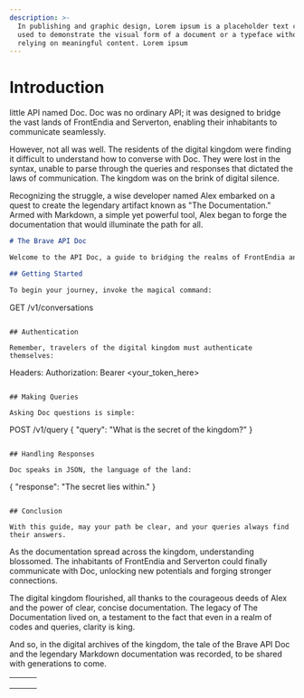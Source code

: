 ```yaml
---
description: >-
  In publishing and graphic design, Lorem ipsum is a placeholder text commonly
  used to demonstrate the visual form of a document or a typeface without
  relying on meaningful content. Lorem ipsum
---
```


# Introduction

little API named Doc. Doc was no ordinary API; it was designed to bridge the vast lands of FrontEndia and Serverton, enabling their inhabitants to communicate seamlessly.

However, not all was well. The residents of the digital kingdom were finding it difficult to understand how to converse with Doc. They were lost in the syntax, unable to parse through the queries and responses that dictated the laws of communication. The kingdom was on the brink of digital silence.

Recognizing the struggle, a wise developer named Alex embarked on a quest to create the legendary artifact known as "The Documentation." Armed with Markdown, a simple yet powerful tool, Alex began to forge the documentation that would illuminate the path for all.

```markdown
# The Brave API Doc

Welcome to the API Doc, a guide to bridging the realms of FrontEndia and Serverton.

## Getting Started

To begin your journey, invoke the magical command:

```

GET /v1/conversations

```

## Authentication

Remember, travelers of the digital kingdom must authenticate themselves:

```

Headers: Authorization: Bearer \<your\_token\_here>

```

## Making Queries

Asking Doc questions is simple:

```

POST /v1/query { "query": "What is the secret of the kingdom?" }

```

## Handling Responses

Doc speaks in JSON, the language of the land:

```

{ "response": "The secret lies within." }

```

## Conclusion

With this guide, may your path be clear, and your queries always find their answers.
```

As the documentation spread across the kingdom, understanding blossomed. The inhabitants of FrontEndia and Serverton could finally communicate with Doc, unlocking new potentials and forging stronger connections.

The digital kingdom flourished, all thanks to the courageous deeds of Alex and the power of clear, concise documentation. The legacy of The Documentation lived on, a testament to the fact that even in a realm of codes and queries, clarity is king.

And so, in the digital archives of the kingdom, the tale of the Brave API Doc and the legendary Markdown documentation was recorded, to be shared with generations to come.

|   |   |   |
| - | - | - |
|   |   |   |
|   |   |   |
|   |   |   |
